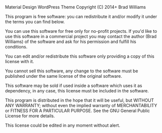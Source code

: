 Material Design WordPress Theme Copyright (C) 2014+ Brad Williams

This program is free software: you can redistribute it and/or modify it under the terms you can find below.

You can use this software for free only for no-profit projects. If you'd like to use this software in a commercial project you may contact the author (Brad Williams) of the software and ask for his permission and fulfill his conditions.

You can edit and/or redistribute this software only providing a copy of this license with it.

You cannot sell this software, any change to the software must be published under the same license of the original software.

This software may be sold if used inside a software which uses it as dependency, in any case, this license must be included in the software.

This program is distributed in the hope that it will be useful, but WITHOUT ANY WARRANTY; without even the implied warranty of MERCHANTABILITY or FITNESS FOR A PARTICULAR PURPOSE. See the GNU General Public License for more details.

This license could be edited in any moment without alert.
